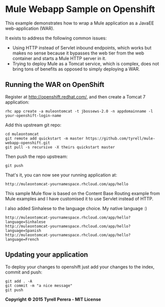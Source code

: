 # Mule Webapp Sample on Openshift

This example demonstrates how to wrap a Mule application as a JavaEE web-application (WAR).

It exists to address the following common issues:

- Using HTTP instead of Servlet inbound endpoints,
  which works but makes no sense because it bypasses the web tier from the web container
  and starts a Mule HTTP server in it.
- Trying to deploy Mule as a Tomcat service,
  which is complex, does not bring tons of benefits as opposed to simply deploying a WAR.


Running the WAR on OpenShift
----------------------------

Register at http://openshift.redhat.com/, and then create a Tomcat 7 application:

    rhc app create -a muleontomcat -t jbossews-2.0 -n appdomainname -l your-openshift-login-name

Add this upstream git repo:

    cd muleontomcat
    git remote add quickstart -m master https://github.com/tyrell/mule-webapp-openshift.git
    git pull -s recursive -X theirs quickstart master
    
Then push the repo upstream:  

    git push

That's it, you can now see your running application at:

	http://muleontomcat-yournamespace.rhcloud.com/app/hello

This sample Mule flow is based on the Content Base Routing example from Mule examples and
I have customised it to use Servlet instead of HTTP. 

I also added Sinhalese to the language choice. My native language :)
 
    http://muleontomcat-yournamespace.rhcloud.com/app/hello?language=Sinhalese 
    http://muleontomcat-yournamespace.rhcloud.com/app/hello?language=Spanish 
    http://muleontomcat-yournamespace.rhcloud.com/app/hello?language=French 
    

Updating your application
----------------------------

To deploy your changes to openshift just add your changes to the index, commit and push:

    git add . -A
    git commit -m "a nice message"
    git push

**Copyright © 2015 Tyrell Perera - MIT License**
